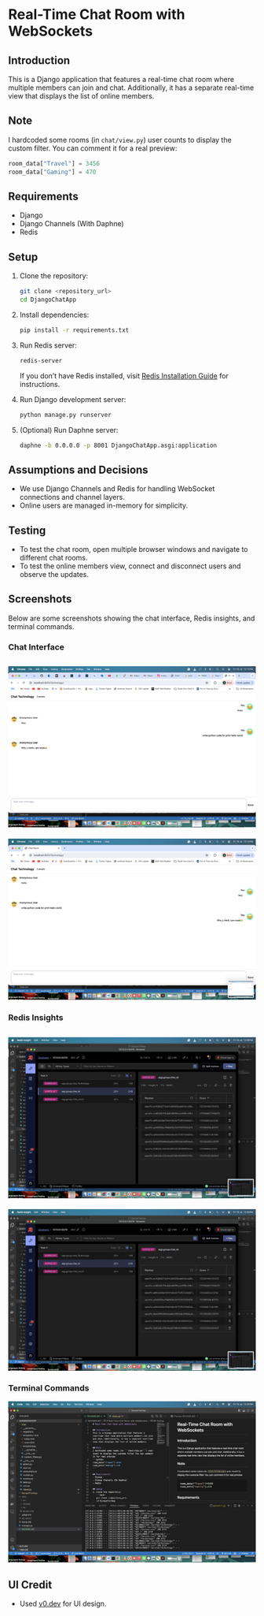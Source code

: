 # Real-Time Chat Room with WebSockets

## Introduction
This is a Django application that features a real-time chat room where multiple members can join and chat. Additionally, it has a separate real-time view that displays the list of online members.

## Note 
I hardcoded some rooms (in `chat/view.py`) user counts to display the custom filter. You can comment it for a real preview:
```python
room_data["Travel"] = 3456
room_data["Gaming"] = 470
```

## Requirements
- Django
- Django Channels (With Daphne)
- Redis

## Setup
1. Clone the repository:
   ```bash
   git clone <repository_url>
   cd DjangoChatApp
   ```

2. Install dependencies:
   ```bash
   pip install -r requirements.txt
   ```

3. Run Redis server:
   ```bash
   redis-server
   ```
   If you don’t have Redis installed, visit [Redis Installation Guide](https://redis.io/docs/latest/operate/oss_and_stack/install/install-redis/) for instructions.

4. Run Django development server:
   ```bash
   python manage.py runserver
   ```

5. (Optional) Run Daphne server:
   ```bash
   daphne -b 0.0.0.0 -p 8001 DjangoChatApp.asgi:application
   ```

## Assumptions and Decisions
- We use Django Channels and Redis for handling WebSocket connections and channel layers.
- Online users are managed in-memory for simplicity.

## Testing
- To test the chat room, open multiple browser windows and navigate to different chat rooms.
- To test the online members view, connect and disconnect users and observe the updates.


## Screenshots
Below are some screenshots showing the chat interface, Redis insights, and terminal commands.

### Chat Interface
![Chat Interface](imgs/chat1.png)
---
![Chat Interface](imgs/chat2.png)

### Redis Insights
![Redis Insights](imgs/redis-insite2.png)
---
![Redis Insights](imgs/redis-insite2.png)

### Terminal Commands
![Terminal Output](imgs/terminal.png)

## UI Credit
- Used [v0.dev](https://v0.dev) for UI design.
